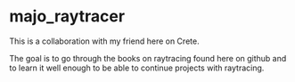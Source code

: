 # majo_raytracer
This is a collaboration with my friend here on Crete.

The goal is to go through the books on raytracing found here on github and to learn it well enough to be able to continue projects with raytracing.

